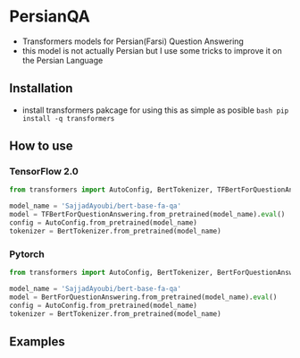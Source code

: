 # PersianQA
- Transformers models for Persian(Farsi) Question Answering
- this model is not actually Persian but I use some tricks to improve it on the Persian Language 

## Installation
- install transformers pakcage for using this as simple as posible
  ```bash pip install -q transformers```
## How to use 

### TensorFlow 2.0 

```python
from transformers import AutoConfig, BertTokenizer, TFBertForQuestionAnswering

model_name = 'SajjadAyoubi/bert-base-fa-qa'
model = TFBertForQuestionAnswering.from_pretrained(model_name).eval()
config = AutoConfig.from_pretrained(model_name)
tokenizer = BertTokenizer.from_pretrained(model_name)
```

### Pytorch

```python
from transformers import AutoConfig, BertTokenizer, BertForQuestionAnswering

model_name = 'SajjadAyoubi/bert-base-fa-qa'
model = BertForQuestionAnswering.from_pretrained(model_name).eval()
config = AutoConfig.from_pretrained(model_name)
tokenizer = BertTokenizer.from_pretrained(model_name)
```

## Examples
